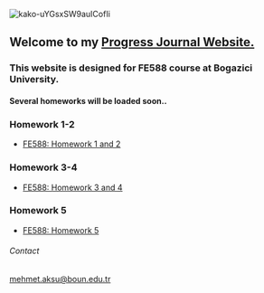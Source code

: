 ![kako-uYGsxSW9auICofIi](https://user-images.githubusercontent.com/49394063/141639464-771c2d1a-a041-4b85-b16d-817d036e6a9e.png)

## Welcome to my [Progress Journal Website.](https://bu-fe-588.github.io/fall21-MehmettAksuu/)





### This website is designed for FE588 course at Bogazici University.





#### Several homeworks will be loaded soon..

### Homework 1-2
* [FE588: Homework 1 and 2](https://github.com/BU-FE-588/fall21-MehmettAksuu/blob/4c0b2561256930ee9cac9c2ec0f0300b8b944634/Homework%201-2.ipynb)

### Homework 3-4
* [FE588: Homework 3 and 4](https://github.com/BU-FE-588/fall21-MehmettAksuu/blob/76b85920442b2691f142e94479f2704fa64bc2b6/Homework3-4.ipynb)

### Homework 5
* [FE588: Homework 5](https://github.com/BU-FE-588/fall21-MehmettAksuu/blob/e4c2c3ce4021afe7d280705838493c8ca21e607e/Homework5.ipynb)

###### Contact
mehmet.aksu@boun.edu.tr
